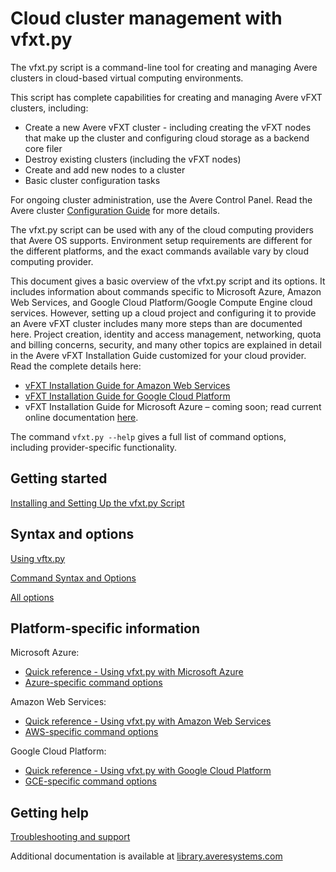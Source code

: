 # Cloud cluster management with vfxt.py

The vfxt.py script is a command-line tool for creating and managing Avere clusters in cloud-based virtual computing environments. 

This script has complete capabilities for creating and managing Avere vFXT clusters, including: 

* Create a new Avere vFXT cluster - including creating the vFXT nodes that make up the cluster and configuring cloud storage as a backend core filer
* Destroy existing clusters (including the vFXT nodes) 
* Create and add new nodes to a cluster
* Basic cluster configuration tasks

For ongoing cluster administration, use the Avere Control Panel. Read the Avere cluster [Configuration Guide](<http://library.averesystems.com/#operations>) for more details. 

The vfxt.py script can be used with any of the cloud computing providers that Avere OS supports. Environment setup requirements are different for the different platforms, and the exact commands available vary by cloud computing provider.

This document gives a basic overview of the vfxt.py script and its options. It includes information about commands specific to Microsoft Azure, Amazon Web Services, and Google Cloud Platform/Google Compute Engine cloud services. However, setting up a cloud project and configuring it to provide an Avere vFXT cluster includes many more steps than are documented here. Project creation, identity and access management, networking, quota and billing concerns, security, and many other topics are explained in detail in the Avere vFXT Installation Guide customized for your cloud provider. Read the complete details here: 

* [vFXT Installation Guide for Amazon Web Services](<http://library.averesystems.com/#vfxt>) 
* [vFXT Installation Guide for Google Cloud Platform](<http://library.averesystems.com/#vfxt>)
* vFXT Installation Guide for Microsoft Azure – coming soon; read current online documentation [here](<http://aka.ms/averedocs>). 

The command `vfxt.py --help` gives a full list of command options, including provider-specific functionality. 

## Getting started

[Installing and Setting Up the vfxt.py Script](installation.md)

## Syntax and options

[Using vftx.py](using_vfxt_py.md)

[Command Syntax and Options](syntax.md)

[All options](all_options.md)

## Platform-specific information

Microsoft Azure: 
* [Quick reference - Using vfxt.py with Microsoft Azure](azure_reference.md)
* [Azure-specific command options](azure_options.md)

Amazon Web Services: 

* [Quick reference - Using vfxt.py with Amazon Web Services](aws_reference.md)
* [AWS-specific command options](aws_options.md)

Google Cloud Platform: 

* [Quick reference - Using vfxt.py with Google Cloud Platform](gce_reference.md)
* [GCE-specific command options](gce_options.md)

## Getting help

[Troubleshooting and support](troubleshooting.md)

Additional documentation is available at [library.averesystems.com](<http://library.averesystems.com/>) 




